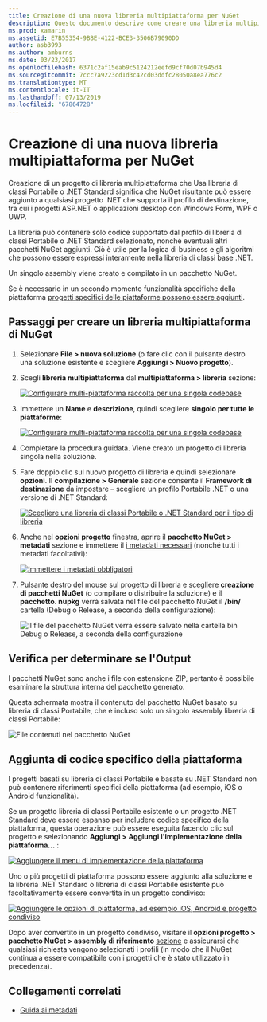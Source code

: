 ```yaml
---
title: Creazione di una nuova libreria multipiattaforma per NuGet
description: Questo documento descrive come creare una libreria multipiattaforma per l'uso con NuGet. Questa tecnica è ideale per la logica di business e gli algoritmi che possono essere espressi interamente nella libreria di classi Base .NET e pertanto verranno eseguito su tutte le piattaforme di destinazione senza codice specifico della piattaforma.
ms.prod: xamarin
ms.assetid: E7B55354-9BBE-4122-BCE3-3506B79090DD
author: asb3993
ms.author: amburns
ms.date: 03/23/2017
ms.openlocfilehash: 6371c2af15eab9c5124212eefd9cf70d07b945d4
ms.sourcegitcommit: 7ccc7a9223cd1d3c42cd03ddfc28050a8ea776c2
ms.translationtype: MT
ms.contentlocale: it-IT
ms.lasthandoff: 07/13/2019
ms.locfileid: "67864728"
---
```

# <a name="creating-a-new-multiplatform-library-for-nuget"></a>Creazione di una nuova libreria multipiattaforma per NuGet

Creazione di un progetto di libreria multipiattaforma che Usa libreria di classi Portabile o .NET Standard significa che NuGet risultante può essere aggiunto a qualsiasi progetto .NET che supporta il profilo di destinazione, tra cui i progetti ASP.NET o applicazioni desktop con Windows Form, WPF o UWP.

La libreria può contenere solo codice supportato dal profilo di libreria di classi Portabile o .NET Standard selezionato, nonché eventuali altri pacchetti NuGet aggiunti.
Ciò è utile per la logica di business e gli algoritmi che possono essere espressi interamente nella libreria di classi base .NET.

Un singolo assembly viene creato e compilato in un pacchetto NuGet.

Se è necessario in un secondo momento funzionalità specifiche della piattaforma [progetti specifici delle piattaforme possono essere aggiunti](#add-platforms).

## <a name="steps-to-create-a-multiplatform-library-nuget"></a>Passaggi per creare un libreria multipiattaforma di NuGet

1. Selezionare **File > nuova soluzione** (o fare clic con il pulsante destro una soluzione esistente e scegliere **Aggiungi > Nuovo progetto**).

2. Scegli **libreria multipiattaforma** dal **multipiattaforma > libreria** sezione:

   [![](single-codebase-images/mulitplatform-library-sml.png "Configurare multi-piattaforma raccolta per una singola codebase")](single-codebase-images/mulitplatform-library.png#lightbox)

3. Immettere un **Name** e **descrizione**, quindi scegliere **singolo per tutte le piattaforme**:

   [![](single-codebase-images/single-configure-sml.png "Configurare multi-piattaforma raccolta per una singola codebase")](single-codebase-images/single-configure.png#lightbox)

4. Completare la procedura guidata. Viene creato un progetto di libreria singola nella soluzione.

5. Fare doppio clic sul nuovo progetto di libreria e quindi selezionare **opzioni**. Il **compilazione > Generale** sezione consente il **Framework di destinazione** da impostare – scegliere un profilo Portabile .NET o una versione di .NET Standard:

   [![](single-codebase-images/single-choose-type-sml.png "Scegliere una libreria di classi Portabile o .NET Standard per il tipo di libreria")](single-codebase-images/single-choose-type.png#lightbox)

6. Anche nel **opzioni progetto** finestra, aprire il **pacchetto NuGet > metadati** sezione e immettere il [i metadati necessari](~/cross-platform/app-fundamentals/nuget-multiplatform-libraries/metadata.md) (nonché tutti i metadati facoltativi):

   [![](single-codebase-images/single-metadata-sml.png "Immettere i metadati obbligatori")](single-codebase-images/single-metadata.png#lightbox)

7. Pulsante destro del mouse sul progetto di libreria e scegliere **creazione di pacchetti NuGet** (o compilare o distribuire la soluzione) e il **pacchetto. nupkg** verrà salvata nel file del pacchetto NuGet il **/bin/** cartella (Debug o Release, a seconda della configurazione):

   ![](single-codebase-images/create-nuget-package.png "Il file del pacchetto NuGet verrà essere salvato nella cartella bin Debug o Release, a seconda della configurazione")


## <a name="verifying-the-output"></a>Verifica per determinare se l'Output

I pacchetti NuGet sono anche i file con estensione ZIP, pertanto è possibile esaminare la struttura interna del pacchetto generato.

Questa schermata mostra il contenuto del pacchetto NuGet basato su libreria di classi Portabile, che è incluso solo un singolo assembly libreria di classi Portabile:

![](single-codebase-images/nuget-output.png "File contenuti nel pacchetto NuGet")

<a name="add-platforms" />

## <a name="adding-platform-specific-code"></a>Aggiunta di codice specifico della piattaforma

I progetti basati su libreria di classi Portabile e basate su .NET Standard non può contenere riferimenti specifici della piattaforma (ad esempio, iOS o Android funzionalità).

Se un progetto libreria di classi Portabile esistente o un progetto .NET Standard deve essere espanso per includere codice specifico della piattaforma, questa operazione può essere eseguita facendo clic sul progetto e selezionando **Aggiungi > Aggiungi l'implementazione della piattaforma...** :

[![](single-codebase-images/add-later-sml.png "Aggiungere il menu di implementazione della piattaforma")](single-codebase-images/add-later.png#lightbox)

Uno o più progetti di piattaforma possono essere aggiunto alla soluzione e la libreria .NET Standard o libreria di classi Portabile esistente può facoltativamente essere convertita in un progetto condiviso:

[![](single-codebase-images/add-later-platforms-sml.png "Aggiungere le opzioni di piattaforma, ad esempio iOS, Android e progetto condiviso")](single-codebase-images/add-later-platforms-sml.png#lightbox)

Dopo aver convertito in un progetto condiviso, visitare il **opzioni progetto > pacchetto NuGet > assembly di riferimento**
[sezione](~/cross-platform/app-fundamentals/nuget-multiplatform-libraries/platform-specific.md) e assicurarsi che qualsiasi richiesta vengono selezionati i profili (in modo che il NuGet continua a essere compatibile con i progetti che è stato utilizzato in precedenza).


## <a name="related-links"></a>Collegamenti correlati

- [Guida ai metadati](~/cross-platform/app-fundamentals/nuget-multiplatform-libraries/metadata.md)
